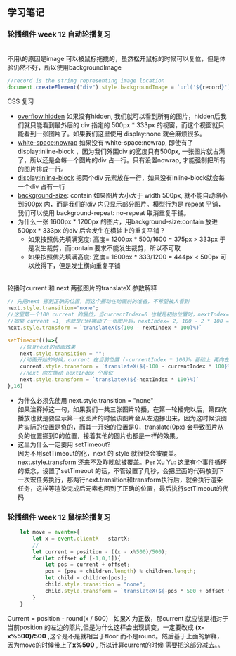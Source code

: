 ## 学习笔记

### 轮播组件 week 12 自动轮播复习
<br/>
不用\<img\>的原因是image 可以被鼠标拖拽的，虽然松开鼠标的时候可以复位，但是体验仍然不好，所以使用backgroundImage

```javascript
//record is the string representing image location
document.createElement("div").style.backgroundImage = `url('${record}')`;
```

CSS 复习

- [overflow:hidden](https://developer.mozilla.org/en-US/docs/Web/CSS/overflow) 如果没有hidden, 我们就可以看到所有的图片，hidden后我们就只能看到最外层的 div 指定的 500px * 333px 的视窗，而这个视窗就只能看到一张图片了。如果我们这里使用 display:none 就会麻烦很多。
- [white-space:nowrap](https://developer.mozilla.org/en-US/docs/Web/CSS/white-space) 如果没有 white-space:nowrap, 即使有了 display:inline-block ，因为我们外围div 的宽度只有500px, 一张图片就占满了，所以还是会每一个图片的div 占一行。只有设置nowrap, 才能强制把所有的图片排成一行。
- [display:inline-block](https://developer.mozilla.org/en-US/docs/Web/CSS/display)  把两个div 元素放在一行，如果没有inline-block就会每一个div 占有一行
- [background-size](https://developer.mozilla.org/en-US/docs/Web/CSS/background-size): contain  如果图片大小大于 width 500px, 就不能自动缩小到500px 内，而是我们的div 内只显示部分图片。模型行为是 repeat 平铺，我们可以使用 background-repeat: no-repeat 取消重复平铺。
- 为什么一张 1600px * 1200px 的图片，用background-size:contain 放进 500px * 333px 的div 后会发生在横轴上的重复平铺？ 
  - 如果按照优先填满宽度:  高度= 1200px * 500/1600 = 375px > 333px 于是发生裁剪，而contain 要求不能发生裁剪，所以不可取
  - 如果按照优先填满高度:  宽度= 1600px * 333/1200 = 444px < 500px 可以放得下，但是发生横向重复平铺

<br/>
轮播时current 和 next 两张图片的translateX 参数解释

```javascript
// 先把next 挪到正确的位置，而这个挪动在动画前的准备，不希望被人看到
next.style.transition="none";
//这里第一个100 current 的展位，当currentIndex=0 也就是初始位置时，nextIndex=1,  100 - 1*100 = 0 也就是next 不动
//如果 current =1, 也就是已经挪动了一张图片后，nextIndex= 2, 100 - 2 * 100 = -100%, 也就是准备的时候next 已经向左挪动一个展位
next.style.transform = `translateX(${100 - nextIndex * 100}%)`

setTimeout(()=>{
    //恢复next的动画效果
    next.style.transition = "";
    //动画开始的时候，current 在当前位置 (-currentIndex * 100)% 基础上 再向左 挪动一个展位
    current.style.transform = `translateX(${-100 - currentIndex * 100}%)`
    //next 向左挪动 nextIndex 个展位
    next.style.transform = `translateX(${-nextIndex * 100}%)`
},16)

```

- 为什么必须先使用 next.style.transition = "none" <br/>
如果注释掉这一句，如果我们一共三张图片轮播，在第一轮播完以后，第四次播放也就是要显示第一张图片的时候该图片会从左边挪出来，因为这时候该图片实际的位置是负的，而其一开始的位置是0，translate(0px) 会导致图片从负的位置挪到0的位置，接着其他的图片也都是一样的效果。
- 这里为什么一定要用 setTimeout? <br/>
因为不用setTimeout的化，next 的 style 就很快会被覆盖。next.style.transform 还来不及昨晚就被覆盖。Per Xu Yu: 这里有个事件循环的概念，设置了setTimeout 的话，不管设置了几秒，会把里面的代码放到下一次宏任务执行，那两行next.transition和transform执行后，就会执行渲染任务，这样等渲染完成后元素也回到了正确的位置，最后执行setTimeout的代码

### 轮播组件 week 12 鼠标轮播复习

```javascript
    let move = event=>{
        let x = event.clientX - startX;
        //
        let current = position - ((x - x%500)/500);
        for(let offset of [-1,0,1]){
            let pos = current + offset;
            pos = (pos + children.length) % children.length;
            let child = children[pos];
            child.style.transition = "none";
            child.style.transform = `translateX(${-pos * 500 + offset * 500 + x % 500}px)`
        }
    }

```
Current = position - round(x / 500） 如果X 为正数，那current 就应该是相对于当前position 的左边的照片,但是为什么这样会出现调变，一定要改成 **(x-x%500)/500** ,这个是不是就相当于floor 而不是round。然后基于上面的解释，因为move的时候带上了**x%500** , 所以计算current的时候 需要把这部分减去。。